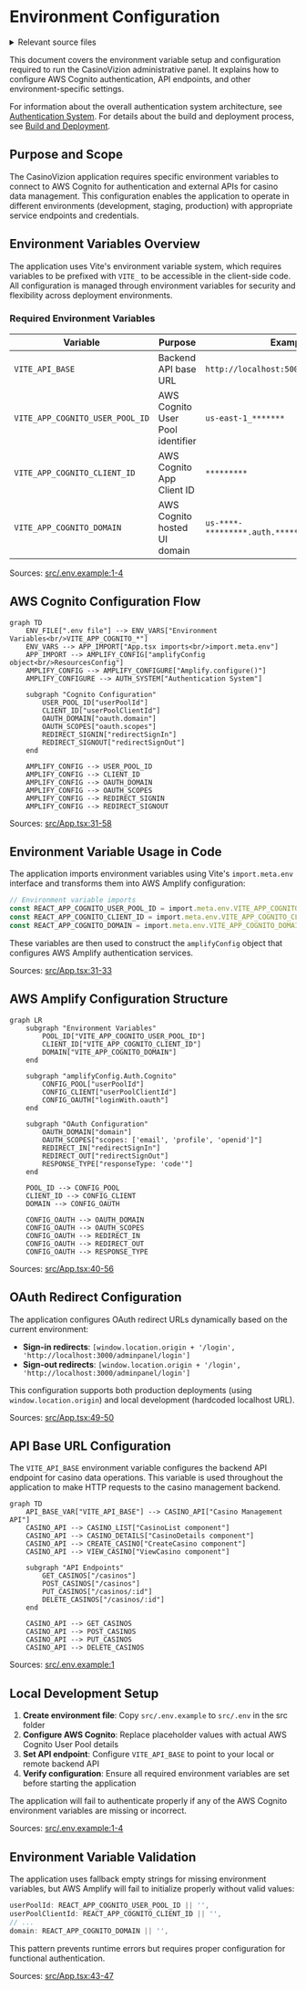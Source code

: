 # Environment Configuration

<details>
<summary>Relevant source files</summary>

The following files were used as context for generating this wiki page:

- [src/.env.example](/src/.env.example)
- [src/App.tsx](/src/App.tsx)

</details>



This document covers the environment variable setup and configuration required to run the CasinoVizion administrative panel. It explains how to configure AWS Cognito authentication, API endpoints, and other environment-specific settings.

For information about the overall authentication system architecture, see [Authentication System](./3_Environment_Configuration.md). For details about the build and deployment process, see [Build and Deployment](./27_Build_and_Deployment.md).

## Purpose and Scope

The CasinoVizion application requires specific environment variables to connect to AWS Cognito for authentication and external APIs for casino data management. This configuration enables the application to operate in different environments (development, staging, production) with appropriate service endpoints and credentials.

## Environment Variables Overview

The application uses Vite's environment variable system, which requires variables to be prefixed with `VITE_` to be accessible in the client-side code. All configuration is managed through environment variables for security and flexibility across deployment environments.

### Required Environment Variables

| Variable | Purpose | Example Value |
|----------|---------|---------------|
| `VITE_API_BASE` | Backend API base URL | `http://localhost:5000/api/` |
| `VITE_APP_COGNITO_USER_POOL_ID` | AWS Cognito User Pool identifier | `us-east-1_*******` |
| `VITE_APP_COGNITO_CLIENT_ID` | AWS Cognito App Client ID | `*********` |
| `VITE_APP_COGNITO_DOMAIN` | AWS Cognito hosted UI domain | `us-****-*********.auth.********.amazoncognito.com/` |

Sources: [src/.env.example:1-4]()

## AWS Cognito Configuration Flow

```mermaid
graph TD
    ENV_FILE[".env file"] --> ENV_VARS["Environment Variables<br/>VITE_APP_COGNITO_*"]
    ENV_VARS --> APP_IMPORT["App.tsx imports<br/>import.meta.env"]
    APP_IMPORT --> AMPLIFY_CONFIG["amplifyConfig object<br/>ResourcesConfig"]
    AMPLIFY_CONFIG --> AMPLIFY_CONFIGURE["Amplify.configure()"]
    AMPLIFY_CONFIGURE --> AUTH_SYSTEM["Authentication System"]
    
    subgraph "Cognito Configuration"
        USER_POOL_ID["userPoolId"]
        CLIENT_ID["userPoolClientId"] 
        OAUTH_DOMAIN["oauth.domain"]
        OAUTH_SCOPES["oauth.scopes"]
        REDIRECT_SIGNIN["redirectSignIn"]
        REDIRECT_SIGNOUT["redirectSignOut"]
    end
    
    AMPLIFY_CONFIG --> USER_POOL_ID
    AMPLIFY_CONFIG --> CLIENT_ID
    AMPLIFY_CONFIG --> OAUTH_DOMAIN
    AMPLIFY_CONFIG --> OAUTH_SCOPES
    AMPLIFY_CONFIG --> REDIRECT_SIGNIN
    AMPLIFY_CONFIG --> REDIRECT_SIGNOUT
```

Sources: [src/App.tsx:31-58]()

## Environment Variable Usage in Code

The application imports environment variables using Vite's `import.meta.env` interface and transforms them into AWS Amplify configuration:

```typescript
// Environment variable imports
const REACT_APP_COGNITO_USER_POOL_ID = import.meta.env.VITE_APP_COGNITO_USER_POOL_ID;
const REACT_APP_COGNITO_CLIENT_ID = import.meta.env.VITE_APP_COGNITO_CLIENT_ID;
const REACT_APP_COGNITO_DOMAIN = import.meta.env.VITE_APP_COGNITO_DOMAIN;
```

These variables are then used to construct the `amplifyConfig` object that configures AWS Amplify authentication services.

Sources: [src/App.tsx:31-33]()

## AWS Amplify Configuration Structure

```mermaid
graph LR
    subgraph "Environment Variables"
        POOL_ID["VITE_APP_COGNITO_USER_POOL_ID"]
        CLIENT_ID["VITE_APP_COGNITO_CLIENT_ID"]
        DOMAIN["VITE_APP_COGNITO_DOMAIN"]
    end
    
    subgraph "amplifyConfig.Auth.Cognito"
        CONFIG_POOL["userPoolId"]
        CONFIG_CLIENT["userPoolClientId"]
        CONFIG_OAUTH["loginWith.oauth"]
    end
    
    subgraph "OAuth Configuration"
        OAUTH_DOMAIN["domain"]
        OAUTH_SCOPES["scopes: ['email', 'profile', 'openid']"]
        REDIRECT_IN["redirectSignIn"]
        REDIRECT_OUT["redirectSignOut"]
        RESPONSE_TYPE["responseType: 'code'"]
    end
    
    POOL_ID --> CONFIG_POOL
    CLIENT_ID --> CONFIG_CLIENT
    DOMAIN --> CONFIG_OAUTH
    
    CONFIG_OAUTH --> OAUTH_DOMAIN
    CONFIG_OAUTH --> OAUTH_SCOPES
    CONFIG_OAUTH --> REDIRECT_IN
    CONFIG_OAUTH --> REDIRECT_OUT
    CONFIG_OAUTH --> RESPONSE_TYPE
```

Sources: [src/App.tsx:40-56]()

## OAuth Redirect Configuration

The application configures OAuth redirect URLs dynamically based on the current environment:

- **Sign-in redirects**: `[window.location.origin + '/login', 'http://localhost:3000/adminpanel/login']`
- **Sign-out redirects**: `[window.location.origin + '/login', 'http://localhost:3000/adminpanel/login']`

This configuration supports both production deployments (using `window.location.origin`) and local development (hardcoded localhost URL).

Sources: [src/App.tsx:49-50]()

## API Base URL Configuration

The `VITE_API_BASE` environment variable configures the backend API endpoint for casino data operations. This variable is used throughout the application to make HTTP requests to the casino management backend.

```mermaid
graph TD
    API_BASE_VAR["VITE_API_BASE"] --> CASINO_API["Casino Management API"]
    CASINO_API --> CASINO_LIST["CasinoList component"]
    CASINO_API --> CASINO_DETAILS["CasinoDetails component"]
    CASINO_API --> CREATE_CASINO["CreateCasino component"]
    CASINO_API --> VIEW_CASINO["ViewCasino component"]
    
    subgraph "API Endpoints"
        GET_CASINOS["/casinos"]
        POST_CASINOS["/casinos"]
        PUT_CASINOS["/casinos/:id"]
        DELETE_CASINOS["/casinos/:id"]
    end
    
    CASINO_API --> GET_CASINOS
    CASINO_API --> POST_CASINOS
    CASINO_API --> PUT_CASINOS
    CASINO_API --> DELETE_CASINOS
```

Sources: [src/.env.example:1]()

## Local Development Setup

1. **Create environment file**: Copy `src/.env.example` to `src/.env` in the src folder
2. **Configure AWS Cognito**: Replace placeholder values with actual AWS Cognito User Pool details
3. **Set API endpoint**: Configure `VITE_API_BASE` to point to your local or remote backend API
4. **Verify configuration**: Ensure all required environment variables are set before starting the application

The application will fail to authenticate properly if any of the AWS Cognito environment variables are missing or incorrect.

Sources: [src/.env.example:1-4]()

## Environment Variable Validation

The application uses fallback empty strings for missing environment variables, but AWS Amplify will fail to initialize properly without valid values:

```typescript
userPoolId: REACT_APP_COGNITO_USER_POOL_ID || '',
userPoolClientId: REACT_APP_COGNITO_CLIENT_ID || '',
// ...
domain: REACT_APP_COGNITO_DOMAIN || '',
```

This pattern prevents runtime errors but requires proper configuration for functional authentication.

Sources: [src/App.tsx:43-47]()